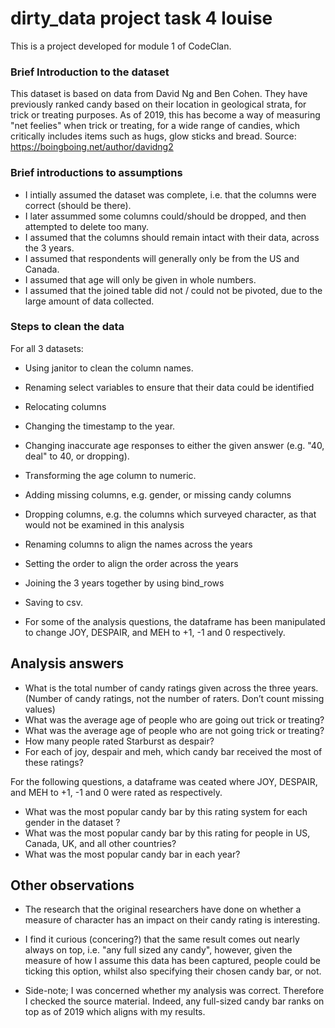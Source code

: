 # dirty_data project task 4 louise

This is a project developed for module 1 of CodeClan.

### Brief Introduction to the dataset
This dataset is based on data from David Ng and Ben Cohen. They have previously ranked candy based on their location
in geological strata, for trick or treating purposes. As of 2019, this has 
become a way of measuring "net feelies" when trick or treating, for a wide range
of candies, which critically includes items such as hugs, glow sticks and bread.
Source: https://boingboing.net/author/davidng2

### Brief introductions to assumptions
- I intially assumed the dataset was complete, i.e. that the columns were correct
(should be there).
- I later assummed some columns could/should be dropped, and then attempted to delete too many.
- I assumed that the columns should remain intact with their data, across the 3 years.
- I assumed that respondents will generally only be from the US and Canada.
- I assumed that age will only be given in whole numbers.
- I assumed that the joined table did not / could not be pivoted, due to the large amount of data collected. 

### Steps to clean the data
For all 3 datasets:
- Using janitor to clean the column names.
- Renaming select variables to ensure that their data could be identified
- Relocating columns
- Changing the timestamp to the year.
- Changing inaccurate age responses to either the given answer (e.g. "40, deal" to 40, or dropping). 
- Transforming the age column to numeric.
- Adding missing columns, e.g. gender, or missing candy columns
- Dropping columns, e.g. the columns which surveyed character, as that would not be examined in this analysis
- Renaming columns to align the names across the years
- Setting the order to align the order across the years
- Joining the 3 years together by using bind_rows
- Saving to csv.

- For some of the analysis questions, the dataframe has been manipulated to change JOY, DESPAIR, and MEH to +1, -1 and 0 respectively.

## Analysis answers
- What is the total number of candy ratings given across the three years.
(Number of candy ratings, not the number of raters. Don’t count missing values)
- What was the average age of people who are going out trick or treating?
- What was the average age of people who are not going trick or treating?
- How many people rated Starburst as despair?
- For each of joy, despair and meh, which candy bar received the most of these ratings?

For the following questions, a dataframe was ceated where JOY, DESPAIR, and MEH to +1, -1 and 0 were rated as respectively.
- What was the most popular candy bar by this rating system for each gender in
the dataset ?
- What was the most popular candy bar by this rating for people in US, Canada,
UK, and all other countries?
- What was the most popular candy bar in each year?

## Other observations
- The research that the original researchers have done on whether a measure of character has an impact on their candy rating is interesting.
- I find it curious (concering?) that the same result comes out nearly always on top, i.e. "any full sized any candy", however, given the measure of how I assume this data has been captured, people could be ticking this option, whilst also specifying their chosen candy bar, or not.

- Side-note; I was concerned whether my analysis was correct. Therefore I checked the source material. Indeed, any full-sized candy bar ranks on top as of 2019 which aligns with my results.

